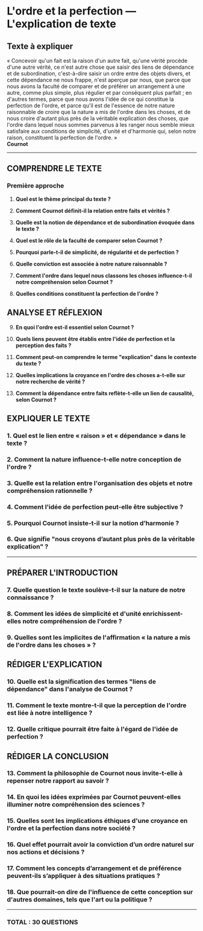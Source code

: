 # L'ordre et la perfection — L'explication de texte

## Texte à expliquer
« Concevoir qu'un fait est la raison d'un autre fait, qu'une vérité procède d'une autre vérité, ce n'est autre chose que saisir des liens de dépendance et de subordination, c'est-à-dire saisir un ordre entre des objets divers, et cette dépendance ne nous frappe, n'est aperçue par nous, que parce que nous avons la faculté de comparer et de préférer un arrangement à une autre, comme plus simple, plus régulier et par conséquent plus parfait ; en d'autres termes, parce que nous avons l'idée de ce qui constitue la perfection de l'ordre, et parce qu'il est de l'essence de notre nature raisonnable de croire que la nature a mis de l'ordre dans les choses, et de nous croire d'autant plus près de la véritable explication des choses, que l'ordre dans lequel nous sommes parvenus à les ranger nous semble mieux satisfaire aux conditions de simplicité, d'unité et d'harmonie qui, selon notre raison, constituent la perfection de l'ordre. »  
**Cournot**

---

## COMPRENDRE LE TEXTE

### Première approche

1. **Quel est le thème principal du texte ?**

2. **Comment Cournot définit-il la relation entre faits et vérités ?**

3. **Quelle est la notion de dépendance et de subordination évoquée dans le texte ?**

4. **Quel est le rôle de la faculté de comparer selon Cournot ?**

5. **Pourquoi parle-t-il de simplicité, de régularité et de perfection ?** 

6. **Quelle conviction est associée à notre nature raisonnable ?**

7. **Comment l'ordre dans lequel nous classons les choses influence-t-il notre compréhension selon Cournot ?**

8. **Quelles conditions constituent la perfection de l'ordre ?**

###

## ANALYSE ET RÉFLEXION

9. **En quoi l'ordre est-il essentiel selon Cournot ?**

10. **Quels liens peuvent être établis entre l'idée de perfection et la perception des faits ?**

11. **Comment peut-on comprendre le terme "explication" dans le contexte du texte ?**

12. **Quelles implications la croyance en l'ordre des choses a-t-elle sur notre recherche de vérité ?**

13. **Comment la dépendance entre faits reflète-t-elle un lien de causalité, selon Cournot ?**

### 

## EXPLIQUER LE TEXTE

### 1. Quel est le lien entre « raison » et « dépendance » dans le texte ? 

### 2. Comment la nature influence-t-elle notre conception de l'ordre ? 

### 3. Quelle est la relation entre l'organisation des objets et notre compréhension rationnelle ? 

### 4. Comment l'idée de perfection peut-elle être subjective ? 

### 5. Pourquoi Cournot insiste-t-il sur la notion d’harmonie ? 

### 6. Que signifie "nous croyons d’autant plus près de la véritable explication" ? 

---

## PRÉPARER L'INTRODUCTION

### 7. Quelle question le texte soulève-t-il sur la nature de notre connaissance ? 

### 8. Comment les idées de simplicité et d'unité enrichissent-elles notre compréhension de l'ordre ? 

### 9. Quelles sont les implicites de l'affirmation « la nature a mis de l'ordre dans les choses » ? 

### 

## RÉDIGER L'EXPLICATION

### 10. Quelle est la signification des termes "liens de dépendance" dans l'analyse de Cournot ? 

### 11. Comment le texte montre-t-il que la perception de l'ordre est liée à notre intelligence ? 

### 12. Quelle critique pourrait être faite à l'égard de l'idée de perfection ? 

### 

## RÉDIGER LA CONCLUSION

### 13. Comment la philosophie de Cournot nous invite-t-elle à repenser notre rapport au savoir ? 

### 14. En quoi les idées exprimées par Cournot peuvent-elles illuminer notre compréhension des sciences ? 

### 15. Quelles sont les implications éthiques d'une croyance en l'ordre et la perfection dans notre société ? 

### 

### 16. Quel effet pourrait avoir la conviction d’un ordre naturel sur nos actions et décisions ? 

### 17. Comment les concepts d’arrangement et de préférence peuvent-ils s’appliquer à des situations pratiques ? 

### 18. Que pourrait-on dire de l'influence de cette conception sur d'autres domaines, tels que l'art ou la politique ? 

---

### TOTAL : 30 QUESTIONS